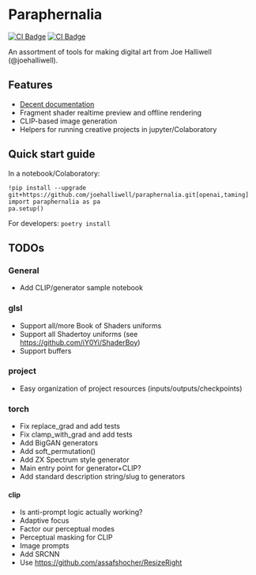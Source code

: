 # Paraphernalia

[![CI Badge](https://github.com/joehalliwell/paraphernalia/actions/workflows/test.yml/badge.svg)](https://github.com/joehalliwell/paraphernalia/actions)
[![CI Badge](https://github.com/joehalliwell/paraphernalia/actions/workflows/docs.yml/badge.svg)](https://github.com/joehalliwell/paraphernalia/actions)

An assortment of tools for making digital art from Joe Halliwell
(@joehalliwell).

## Features

- [Decent documentation](http://joehalliwell.com/paraphernalia)
- Fragment shader realtime preview and offline rendering
- CLIP-based image generation
- Helpers for running creative projects in jupyter/Colaboratory

## Quick start guide

In a notebook/Colaboratory:

```
!pip install --upgrade git+https://github.com/joehalliwell/paraphernalia.git[openai,taming]
import paraphernalia as pa
pa.setup()
```

For developers: `poetry install`

## TODOs

### General

- Add CLIP/generator sample notebook

### glsl

- Support all/more Book of Shaders uniforms
- Support all Shadertoy uniforms (see https://github.com/iY0Yi/ShaderBoy)
- Support buffers

### project

- Easy organization of project resources (inputs/outputs/checkpoints)

### torch

- Fix replace_grad and add tests
- Fix clamp_with_grad and add tests
- Add BigGAN generators
- Add soft_permutation()
- Add ZX Spectrum style generator
- Main entry point for generator+CLIP?
- Add standard description string/slug to generators

#### clip

- Is anti-prompt logic actually working?
- Adaptive focus
- Factor our perceptual modes
- Perceptual masking for CLIP
- Image prompts
- Add SRCNN
- Use https://github.com/assafshocher/ResizeRight
